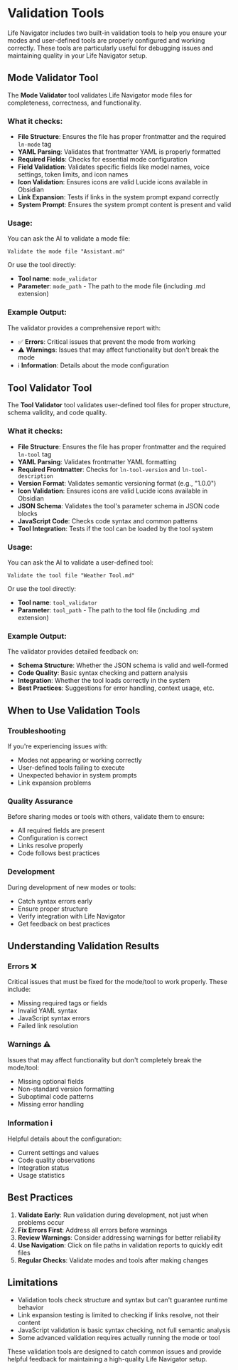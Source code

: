 # Validation Tools

Life Navigator includes two built-in validation tools to help you ensure your modes and user-defined tools are properly configured and working correctly. These tools are particularly useful for debugging issues and maintaining quality in your Life Navigator setup.

## Mode Validator Tool

The **Mode Validator** tool validates Life Navigator mode files for completeness, correctness, and functionality.

### What it checks:

- **File Structure**: Ensures the file has proper frontmatter and the required `ln-mode` tag
- **YAML Parsing**: Validates that frontmatter YAML is properly formatted
- **Required Fields**: Checks for essential mode configuration
- **Field Validation**: Validates specific fields like model names, voice settings, token limits, and icon names
- **Icon Validation**: Ensures icons are valid Lucide icons available in Obsidian
- **Link Expansion**: Tests if links in the system prompt expand correctly
- **System Prompt**: Ensures the system prompt content is present and valid

### Usage:

You can ask the AI to validate a mode file:

```
Validate the mode file "Assistant.md"
```

Or use the tool directly:
- **Tool name**: `mode_validator`
- **Parameter**: `mode_path` - The path to the mode file (including .md extension)

### Example Output:

The validator provides a comprehensive report with:
- ✅ **Errors**: Critical issues that prevent the mode from working
- ⚠️ **Warnings**: Issues that may affect functionality but don't break the mode
- ℹ️ **Information**: Details about the mode configuration

## Tool Validator Tool

The **Tool Validator** tool validates user-defined tool files for proper structure, schema validity, and code quality.

### What it checks:

- **File Structure**: Ensures the file has proper frontmatter and the required `ln-tool` tag
- **YAML Parsing**: Validates frontmatter YAML formatting
- **Required Frontmatter**: Checks for `ln-tool-version` and `ln-tool-description`
- **Version Format**: Validates semantic versioning format (e.g., "1.0.0")
- **Icon Validation**: Ensures icons are valid Lucide icons available in Obsidian
- **JSON Schema**: Validates the tool's parameter schema in JSON code blocks
- **JavaScript Code**: Checks code syntax and common patterns
- **Tool Integration**: Tests if the tool can be loaded by the tool system

### Usage:

You can ask the AI to validate a user-defined tool:

```
Validate the tool file "Weather Tool.md"
```

Or use the tool directly:
- **Tool name**: `tool_validator`
- **Parameter**: `tool_path` - The path to the tool file (including .md extension)

### Example Output:

The validator provides detailed feedback on:
- **Schema Structure**: Whether the JSON schema is valid and well-formed
- **Code Quality**: Basic syntax checking and pattern analysis
- **Integration**: Whether the tool loads correctly in the system
- **Best Practices**: Suggestions for error handling, context usage, etc.

## When to Use Validation Tools

### Troubleshooting

If you're experiencing issues with:
- Modes not appearing or working correctly
- User-defined tools failing to execute
- Unexpected behavior in system prompts
- Link expansion problems

### Quality Assurance

Before sharing modes or tools with others, validate them to ensure:
- All required fields are present
- Configuration is correct
- Links resolve properly
- Code follows best practices

### Development

During development of new modes or tools:
- Catch syntax errors early
- Ensure proper structure
- Verify integration with Life Navigator
- Get feedback on best practices

## Understanding Validation Results

### Errors ❌
Critical issues that must be fixed for the mode/tool to work properly. These include:
- Missing required tags or fields
- Invalid YAML syntax
- JavaScript syntax errors
- Failed link resolution

### Warnings ⚠️
Issues that may affect functionality but don't completely break the mode/tool:
- Missing optional fields
- Non-standard version formatting
- Suboptimal code patterns
- Missing error handling

### Information ℹ️
Helpful details about the configuration:
- Current settings and values
- Code quality observations
- Integration status
- Usage statistics

## Best Practices

1. **Validate Early**: Run validation during development, not just when problems occur
2. **Fix Errors First**: Address all errors before warnings
3. **Review Warnings**: Consider addressing warnings for better reliability
4. **Use Navigation**: Click on file paths in validation reports to quickly edit files
5. **Regular Checks**: Validate modes and tools after making changes

## Limitations

- Validation tools check structure and syntax but can't guarantee runtime behavior
- Link expansion testing is limited to checking if links resolve, not their content
- JavaScript validation is basic syntax checking, not full semantic analysis
- Some advanced validation requires actually running the mode or tool

These validation tools are designed to catch common issues and provide helpful feedback for maintaining a high-quality Life Navigator setup. 